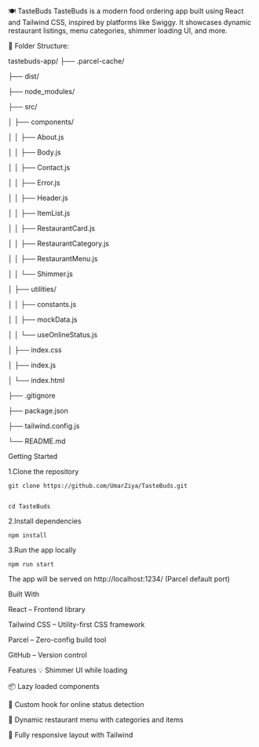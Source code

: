 🍽️ TasteBuds
TasteBuds is a modern food ordering app built using React and Tailwind CSS, inspired by platforms like Swiggy. It showcases dynamic restaurant listings, menu categories, shimmer loading UI, and more.

📁 Folder Structure:

tastebuds-app/
├── .parcel-cache/

├── dist/

├── node_modules/

├── src/

│   ├── components/

│   │   ├── About.js

│   │   ├── Body.js

│   │   ├── Contact.js

│   │   ├── Error.js

│   │   ├── Header.js

│   │   ├── ItemList.js

│   │   ├── RestaurantCard.js

│   │   ├── RestaurantCategory.js

│   │   ├── RestaurantMenu.js

│   │   └── Shimmer.js

│   ├── utilities/

│   │   ├── constants.js

│   │   ├── mockData.js

│   │   └── useOnlineStatus.js

│   ├── index.css

│   ├── index.js

│   └── index.html

├── .gitignore

├── package.json

├── tailwind.config.js

└── README.md


 Getting Started

 1.Clone the repository

    git clone https://github.com/UmarZiya/TasteBuds.git


    cd TasteBuds
          
2.Install dependencies

    npm install

3.Run the app locally

    npm run start

The app will be served on http://localhost:1234/ (Parcel default port)



Built With


React – Frontend library

Tailwind CSS – Utility-first CSS framework

Parcel – Zero-config build tool

GitHub – Version control

Features
💡 Shimmer UI while loading

📦 Lazy loaded components

📶 Custom hook for online status detection

🧾 Dynamic restaurant menu with categories and items

🎨 Fully responsive layout with Tailwind
